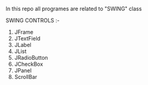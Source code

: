 In this repo all programes are related to "SWING" class

SWING CONTROLS :-
1. JFrame
2. JTextField
3. JLabel
4. JList
5. JRadioButton
6. JCheckBox
7. JPanel
8. ScrollBar
        
